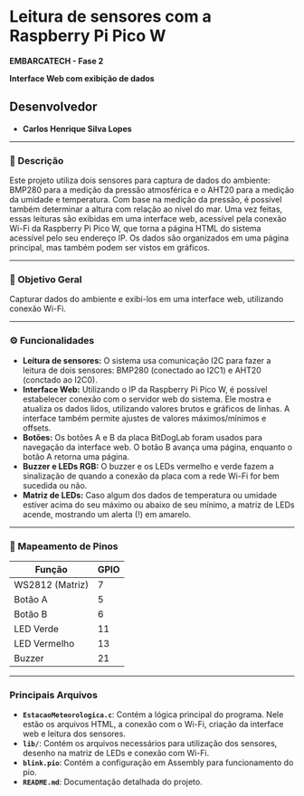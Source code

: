 # Leitura de sensores com a Raspberry Pi Pico W
**EMBARCATECH - Fase 2**

**Interface Web com exibição de dados**

## Desenvolvedor
- **Carlos Henrique Silva Lopes**

---

### 📄 Descrição

Este projeto utiliza dois sensores para captura de dados do ambiente: BMP280 para a medição da pressão atmosférica e o AHT20 para a medição da umidade e temperatura. Com base na medição da pressão, é possível também determinar a altura com relação ao nível do mar.
Uma vez feitas, essas leituras são exibidas em uma interface web, acessível pela conexão Wi-Fi da Raspberry Pi Pico W, que torna a página HTML do sistema acessível pelo seu endereço IP.
Os dados são organizados em uma página principal, mas também podem ser vistos em gráficos.

---

### 🎯 Objetivo Geral

Capturar dados do ambiente e exibi-los em uma interface web, utilizando conexão Wi-Fi.

---

### ⚙️ Funcionalidades

* **Leitura de sensores:** O sistema usa comunicação I2C para fazer a leitura de dois sensores: BMP280 (conectado ao I2C1) e AHT20 (conctado ao I2C0).
* **Interface Web:** Utilizando o IP da Raspberry Pi Pico W, é possível estabelecer conexão com o servidor web do sistema. Ele mostra e atualiza os dados lidos, utilizando valores brutos e gráficos de linhas. A interface também permite ajustes de valores máximos/mínimos e offsets.
* **Botões:** Os botões A e B da placa BitDogLab foram usados para navegação da interface web. O botão B avança uma página, enquanto o botão A retorna uma página.
* **Buzzer e LEDs RGB:** O buzzer e os LEDs vermelho e verde fazem a sinalização de quando a conexão da placa com a rede Wi-Fi for bem sucedida ou não.
* **Matriz de LEDs:** Caso algum dos dados de temperatura ou umidade estiver acima do seu máximo ou abaixo de seu mínimo, a matriz de LEDs acende, mostrando um alerta (!) em amarelo.

---

### 📌 Mapeamento de Pinos

| Função             | GPIO |
| ------------------ | ---- |
| WS2812 (Matriz)    | 7    |
| Botão A            | 5    |
| Botão B            | 6    |
| LED Verde          | 11   |
| LED Vermelho       | 13   |
| Buzzer             | 21   |

---


### Principais Arquivos
- **`EstacaoMeteorologica.c`**: Contém a lógica principal do programa. Nele estão os arquivos HTML, a conexão com o Wi-Fi, criação da interface web e leitura dos sensores.
- **`lib/`**: Contém os arquivos necessários para utilização dos sensores, desenho na matriz de LEDs e conexão com Wi-Fi.
- **`blink.pio`**: Contém a configuração em Assembly para funcionamento do pio.
- **`README.md`**: Documentação detalhada do projeto.
